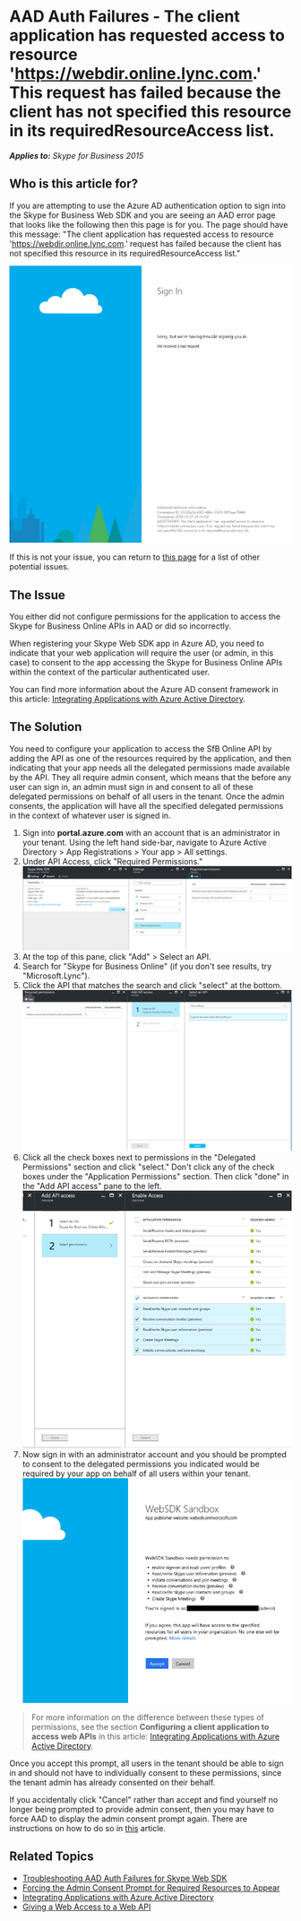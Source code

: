 # AAD Auth Failures - The client application has requested access to resource 'https://webdir.online.lync.com.' This request has failed because the client has not specified this resource in its requiredResourceAccess list.

_**Applies to:** Skype for Business 2015_

## Who is this article for?

If you are attempting to use the Azure AD authentication option to sign into the Skype for Business Web SDK and you are seeing an AAD error page that looks like the following then this page is for you. The page should have this message: "The client application has  requested access to resource 'https://webdir.online.lync.com.' request has failed because the client has not specified this resource in its requiredResourceAccess list."

![Need to delegate permission to SFB online API](../../../images/troubleshooting/auth/MustGrantDelegatedPermissions.png)

If this is not your issue, you can return to [this page](./AADAuthFailures.md) for a list of other potential issues.


## The Issue

You either did not configure permissions for the application to access the Skype for Business Online APIs in AAD or did so incorrectly.

When registering your Skype Web SDK app in Azure AD, you need to indicate that your web application will require the user (or admin, in this case) to consent to the app accessing the Skype for Business Online APIs within the context of the particular authenticated user.

You can find more information about the Azure AD consent framework in this article: [Integrating Applications with Azure Active Directory](https://docs.microsoft.com/en-us/azure/active-directory/active-directory-integrating-applications).

## The Solution

You need to configure your application to access the SfB Online API by adding the API as one of the resources required by the application, and then indicating that your app needs all the delegated permissions made available by the API. They all require admin consent, which means that the before any user can sign in, an admin must sign in and consent to all of these delegated permissions on behalf of all users in the tenant. Once the admin consents, the application will have all the specified delegated permissions in the context of whatever user is signed in.

1. Sign into **portal.azure.com** with an account that is an administrator in your tenant. Using the left hand side-bar, navigate to Azure Active Directory > App Registrations > Your app > All settings.
2. Under API Access, click "Required Permissions."
![Finding Required Permissions Pane](../../../images/troubleshooting/auth/AADRequiredPermissionsPane.png)
3. At the top of this pane, click "Add" > Select an API.
4. Search for "Skype for Business Online" (if you don't see results, try "Microsoft.Lync").
5. Click the API that matches the search and click "select" at the bottom.
![Add required permissions for an app](../../../images/troubleshooting/auth/AADAddAPIAccess.png)
6. Click all the check boxes next to permissions in the "Delegated Permissions" section and click "select." Don't click any of the check boxes under the "Application Permissions" section. Then click "done" in the "Add API access" pane to the left.
![Indicate delegated permissions for app](../../../images/troubleshooting/auth/AADAPIDelegatedPermissions.png)
7. Now sign in with an administrator account and you should be prompted to consent to the delegated permissions you indicated would be required by your app on behalf of all users within your tenant.
![Admin consent prompt upon sign in](../../../images/troubleshooting/auth/ProvidingAdminConsentCensored.png)

> For more information on the difference between these types of permissions, see the section **Configuring a client application to access web APIs** in this article: [Integrating Applications with Azure Active Directory](https://docs.microsoft.com/en-us/azure/active-directory/active-directory-integrating-applications).

Once you accept this prompt, all users in the tenant should be able to sign in and should not have to individually consent to these permissions, since the tenant admin has already consented on their behalf.

If you accidentally click "Cancel" rather than accept and find yourself no longer being prompted to provide admin consent, then you may have to force AAD to display the admin consent prompt again. There are instructions on how to do so in [this](./AADAuth-AdminConsent.md) article.

## Related Topics
- [Troubleshooting AAD Auth Failures for Skype Web SDK](./AADAuthFailures.md)
- [Forcing the Admin Consent Prompt for Required Resources to Appear](./AADAuth-AdminConsent.md)
- [Integrating Applications with Azure Active Directory](https://docs.microsoft.com/en-us/azure/active-directory/active-directory-integrating-applications)
- [Giving a Web Access to a Web API](https://docs.microsoft.com/en-us/azure/active-directory/active-directory-authentication-scenarios#web-application-to-web-api)
